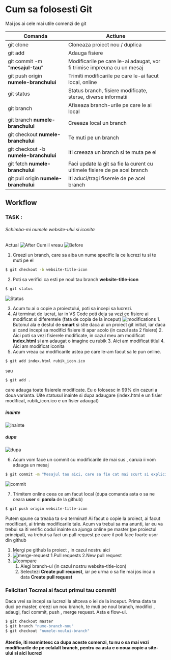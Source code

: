 # Cum sa folosesti Git

Mai jos ai cele mai utile comenzi de git

| Comanda                               | Actiune                                                                   |
| ------------------------------------- | ------------------------------------------------------------------------- |
| git clone                             | Cloneaza proiect nou / duplica                                            |
| git add                               | Adauga fisiere                                                            |
| git commit -m "**mesajul-tau**"       | Modificarile pe care le-ai adaugat, vor fi trimise impreuna cu un mesaj   |
| git push origin **numele-branchului** | Trimiti modificarile pe care le-ai facut local, online                    |
| git status                            | Status branch, fisiere modificate, sterse, diverse informatii             |
| git branch                            | Afiseaza branch-urile pe care le ai local                                 |
| git branch **numele-branchului**      | Creeaza local un branch                                                   |
| git checkout **numele-branchului**    | Te muti pe un branch                                                      |
| git checkout -b **numele-branchului** | Iti creeaza un branch si te muta pe el                                    |
| git fetch **numele-branchului**       | Faci update la git sa fie la curent cu ultimele fisiere de pe acel branch |
| git pull origin **numele-branchului** | Iti aduci/tragi fiserele de pe acel branch                                |

## Workflow

### **TASK** :

###### Schimba-mi numele website-ului si iconita

Actual
![After](https://i.ibb.co/prP5KFV/before.png)
Cum il vreau
![Before](https://i.ibb.co/1JGkQ8n/after.png)

1. Creezi un branch, care sa aiba un nume specific la ce lucrezi tu si te muti pe el

```sh
$ git checkout -b website-title-icon
```

2. Poti sa verifici ca esti pe noul tau branch **website-title-icon**

```sh
$ git status
```

![Status](https://i.ibb.co/QHdW4M9/screen-1.png)

3. Acum tu ai o copie a proiectului, poti sa incepi sa lucrezi.
4. Ai terminat de lucrat, iar in VS Code poti deja sa vezi ce fisiere ai modificat si diferentele (fata de copia de la
   inceput)
   ![modifications](https://i.ibb.co/y4jcQBg/mura-in-gura.png) 1. Butonul ala e destul de **smart** si stie daca ai un
   proiect git initiat, iar daca ai cand incepi sa modifici fisiere iti apar acolo (in cazul asta 2 fisiere) 2. Aici
   poti sa vezi fisierele modificate, in cazul meu am modificat **index.html** si am adaugat o imagine cu rubik 3. Aici
   am modificat titlul 4. Aici am modificat iconita
5. Acum vreau ca modificarile astea pe care le-am facut sa le pun online.

```sh
$ git add index.html rubik_icon.ico
```

sau

```sh
$ git add .
```

care adauga toate fisierele modificate. Eu o folosesc in 99% din cazuri a doua varianta. Uite statusul inainte si dupa
adaugare (index.html e un fisier modificat, rubik_icon.ico e un fisier adaugat)

##### inainte

![inainte](https://i.ibb.co/4PpGSbp/Screenshot-from-2019-09-13-18-18-13.png)

##### dupa

![dupa](https://i.ibb.co/Hn91tw1/Screenshot-from-2019-09-13-18-18-33.png)

6. Acum vom face un commit cu modificarile de mai sus , caruia ii vom adauga un mesaj

```sh
$ git commit -m "Mesajul tau aici, care sa fie cat mai scurt si explicit"
```

![commit](https://i.ibb.co/zJMF6nM/Screenshot-from-2019-09-13-18-21-17.png)

7. Trimitem online ceea ce am facut local (dupa comanda asta o sa ne ceara **user** si **parola** de la github)

```sh
$ git push origin website-title-icon
```

Putem spune ca treaba ta s-a terminat! Ai facut o copie la proiect, ai facut modificari, ai trimis modificarile tale.
Acum va trebui sa ma anunti, iar eu va trebui sa iti verific codul inainte sa ajunga online pe master (pe proiectul
principal), va trebui sa faci un pull request pe care il poti face foarte usor din github

1. Mergi pe github la proiect , in cazul nostru aici
2. ![merge-request](https://i.ibb.co/PQYVmFs/merge-request.png)
   1.Pull requests 2.New pull request
3. ![compare](https://i.ibb.co/ZmDtpKm/2019-09-13-18-33.png)
    1. Alegi branch-ul (in cazul nostru website-title-icon)
    2. Selectezi **Create pull request**, iar pe urma o sa fie mai jos inca o data **Create pull request**

### Felicitar! Tocmai ai facut primul tau commit!

Daca vrei sa incepi sa lucrezi la altceva o iei de la inceput. Prima data te duci pe master, creezi un nou branch, te
muti pe noul branch, modifici , adaugi, faci commit, push , merge request. Asta e flow-ul.

```sh
$ git checkout master
$ git branch "nume-branch-nou"
$ git checkout "numele-noului-branch"
```

#### Atentie, iti reamintesc ca dupa aceste comenzi, tu nu o sa mai vezi modificarile de pe celalalt branch, pentru ca asta e o noua copie a site-ului si aici lucrezi
